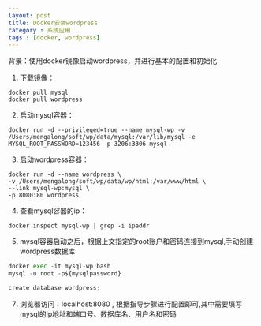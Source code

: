 ```yaml
---
layout: post
title: Docker安装wordpress
category : 系统应用
tags : [docker, wordpress]
---
```


背景：使用docker镜像启动wordpress，并进行基本的配置和初始化

1. 下载镜像：
```commandline
docker pull mysql
docker pull wordpress
```
2. 启动mysql容器：
```commandline
docker run -d --privileged=true --name mysql-wp -v /Users/mengalong/soft/wp/data/mysql:/var/lib/mysql -e MYSQL_ROOT_PASSWORD=123456 -p 3206:3306 mysql
```
3. 启动wordpress容器：
```commandline
docker run -d --name wordpress \
-v /Users/mengalong/soft/wp/data/wp/html:/var/www/html \
--link mysql-wp:mysql \
-p 8080:80 wordpress
```
4. 查看mysql容器的ip：
```commandline
docker inspect mysql-wp | grep -i ipaddr
```

5. mysql容器启动之后，根据上文指定的root账户和密码连接到mysql,手动创建wordpress数据库
```python
docker exec -it mysql-wp bash
mysql -u root -p${mysqlpassword}

create database wordpress;
```   

7. 浏览器访问：localhost:8080 , 根据指导步骤进行配置即可,其中需要填写mysql的ip地址和端口号、数据库名、用户名和密码
